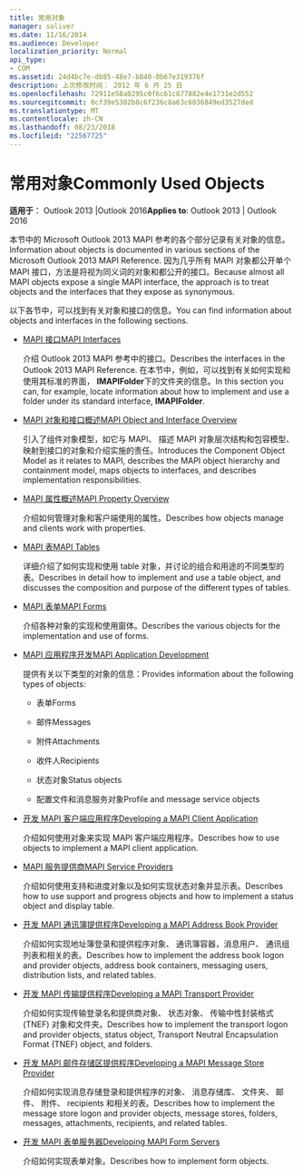 ```yaml
---
title: 常用对象
manager: soliver
ms.date: 11/16/2014
ms.audience: Developer
localization_priority: Normal
api_type:
- COM
ms.assetid: 24d4bc7e-db85-48e7-b840-0b67e319376f
description: 上次修改时间： 2012 年 6 月 25 日
ms.openlocfilehash: 72911e58a0295c0f6c61c877882e4e1731e2d552
ms.sourcegitcommit: 0cf39e5382b8c6f236c8a63c6036849ed3527ded
ms.translationtype: MT
ms.contentlocale: zh-CN
ms.lasthandoff: 08/23/2018
ms.locfileid: "22567725"
---
```

# <a name="commonly-used-objects"></a><span data-ttu-id="86ac0-103">常用对象</span><span class="sxs-lookup"><span data-stu-id="86ac0-103">Commonly Used Objects</span></span>

  
  
<span data-ttu-id="86ac0-104">**适用于**： Outlook 2013 |Outlook 2016</span><span class="sxs-lookup"><span data-stu-id="86ac0-104">**Applies to**: Outlook 2013 | Outlook 2016</span></span> 
  
<span data-ttu-id="86ac0-105">本节中的 Microsoft Outlook 2013 MAPI 参考的各个部分记录有关对象的信息。</span><span class="sxs-lookup"><span data-stu-id="86ac0-105">Information about objects is documented in various sections of the Microsoft Outlook 2013 MAPI Reference.</span></span> <span data-ttu-id="86ac0-106">因为几乎所有 MAPI 对象都公开单个 MAPI 接口，方法是将视为同义词的对象和都公开的接口。</span><span class="sxs-lookup"><span data-stu-id="86ac0-106">Because almost all MAPI objects expose a single MAPI interface, the approach is to treat objects and the interfaces that they expose as synonymous.</span></span>
  
<span data-ttu-id="86ac0-107">以下各节中，可以找到有关对象和接口的信息。</span><span class="sxs-lookup"><span data-stu-id="86ac0-107">You can find information about objects and interfaces in the following sections.</span></span>
  
- [<span data-ttu-id="86ac0-108">MAPI 接口</span><span class="sxs-lookup"><span data-stu-id="86ac0-108">MAPI Interfaces</span></span>](mapi-interfaces.md)
    
    <span data-ttu-id="86ac0-109">介绍 Outlook 2013 MAPI 参考中的接口。</span><span class="sxs-lookup"><span data-stu-id="86ac0-109">Describes the interfaces in the Outlook 2013 MAPI Reference.</span></span> <span data-ttu-id="86ac0-110">在本节中，例如，可以找到有关如何实现和使用其标准的界面， **IMAPIFolder**下的文件夹的信息。</span><span class="sxs-lookup"><span data-stu-id="86ac0-110">In this section you can, for example, locate information about how to implement and use a folder under its standard interface, **IMAPIFolder**.</span></span>
    
- [<span data-ttu-id="86ac0-111">MAPI 对象和接口概述</span><span class="sxs-lookup"><span data-stu-id="86ac0-111">MAPI Object and Interface Overview</span></span>](mapi-object-and-interface-overview.md)
    
    <span data-ttu-id="86ac0-112">引入了组件对象模型，如它与 MAPI、 描述 MAPI 对象层次结构和包容模型、 映射到接口的对象和介绍实施的责任。</span><span class="sxs-lookup"><span data-stu-id="86ac0-112">Introduces the Component Object Model as it relates to MAPI, describes the MAPI object hierarchy and containment model, maps objects to interfaces, and describes implementation responsibilities.</span></span>
    
- [<span data-ttu-id="86ac0-113">MAPI 属性概述</span><span class="sxs-lookup"><span data-stu-id="86ac0-113">MAPI Property Overview</span></span>](mapi-property-overview.md)
    
    <span data-ttu-id="86ac0-114">介绍如何管理对象和客户端使用的属性。</span><span class="sxs-lookup"><span data-stu-id="86ac0-114">Describes how objects manage and clients work with properties.</span></span>
    
- [<span data-ttu-id="86ac0-115">MAPI 表</span><span class="sxs-lookup"><span data-stu-id="86ac0-115">MAPI Tables</span></span>](mapi-tables.md)
    
    <span data-ttu-id="86ac0-116">详细介绍了如何实现和使用 table 对象，并讨论的组合和用途的不同类型的表。</span><span class="sxs-lookup"><span data-stu-id="86ac0-116">Describes in detail how to implement and use a table object, and discusses the composition and purpose of the different types of tables.</span></span>
    
- [<span data-ttu-id="86ac0-117">MAPI 表单</span><span class="sxs-lookup"><span data-stu-id="86ac0-117">MAPI Forms</span></span>](mapi-forms.md)
    
    <span data-ttu-id="86ac0-118">介绍各种对象的实现和使用窗体。</span><span class="sxs-lookup"><span data-stu-id="86ac0-118">Describes the various objects for the implementation and use of forms.</span></span>
    
- [<span data-ttu-id="86ac0-119">MAPI 应用程序开发</span><span class="sxs-lookup"><span data-stu-id="86ac0-119">MAPI Application Development</span></span>](mapi-application-development.md)
    
    <span data-ttu-id="86ac0-120">提供有关以下类型的对象的信息：</span><span class="sxs-lookup"><span data-stu-id="86ac0-120">Provides information about the following types of objects:</span></span>
    
  - <span data-ttu-id="86ac0-121">表单</span><span class="sxs-lookup"><span data-stu-id="86ac0-121">Forms</span></span>
    
  - <span data-ttu-id="86ac0-122">邮件</span><span class="sxs-lookup"><span data-stu-id="86ac0-122">Messages</span></span>
    
  - <span data-ttu-id="86ac0-123">附件</span><span class="sxs-lookup"><span data-stu-id="86ac0-123">Attachments</span></span>
    
  - <span data-ttu-id="86ac0-124">收件人</span><span class="sxs-lookup"><span data-stu-id="86ac0-124">Recipients</span></span>
    
  - <span data-ttu-id="86ac0-125">状态对象</span><span class="sxs-lookup"><span data-stu-id="86ac0-125">Status objects</span></span>
    
  - <span data-ttu-id="86ac0-126">配置文件和消息服务对象</span><span class="sxs-lookup"><span data-stu-id="86ac0-126">Profile and message service objects</span></span>
    
- [<span data-ttu-id="86ac0-127">开发 MAPI 客户端应用程序</span><span class="sxs-lookup"><span data-stu-id="86ac0-127">Developing a MAPI Client Application</span></span>](developing-a-mapi-client-application.md)
    
    <span data-ttu-id="86ac0-128">介绍如何使用对象来实现 MAPI 客户端应用程序。</span><span class="sxs-lookup"><span data-stu-id="86ac0-128">Describes how to use objects to implement a MAPI client application.</span></span>
    
- [<span data-ttu-id="86ac0-129">MAPI 服务提供商</span><span class="sxs-lookup"><span data-stu-id="86ac0-129">MAPI Service Providers</span></span>](mapi-service-providers.md)
    
    <span data-ttu-id="86ac0-130">介绍如何使用支持和进度对象以及如何实现状态对象并显示表。</span><span class="sxs-lookup"><span data-stu-id="86ac0-130">Describes how to use support and progress objects and how to implement a status object and display table.</span></span>
    
- [<span data-ttu-id="86ac0-131">开发 MAPI 通讯簿提供程序</span><span class="sxs-lookup"><span data-stu-id="86ac0-131">Developing a MAPI Address Book Provider</span></span>](developing-a-mapi-address-book-provider.md)
    
    <span data-ttu-id="86ac0-132">介绍如何实现地址簿登录和提供程序对象、 通讯簿容器，消息用户、 通讯组列表和相关的表。</span><span class="sxs-lookup"><span data-stu-id="86ac0-132">Describes how to implement the address book logon and provider objects, address book containers, messaging users, distribution lists, and related tables.</span></span>
    
- [<span data-ttu-id="86ac0-133">开发 MAPI 传输提供程序</span><span class="sxs-lookup"><span data-stu-id="86ac0-133">Developing a MAPI Transport Provider</span></span>](developing-a-mapi-transport-provider.md)
    
    <span data-ttu-id="86ac0-134">介绍如何实现传输登录名和提供商对象、 状态对象、 传输中性封装格式 (TNEF) 对象和文件夹。</span><span class="sxs-lookup"><span data-stu-id="86ac0-134">Describes how to implement the transport logon and provider objects, status object, Transport Neutral Encapsulation Format (TNEF) object, and folders.</span></span>
    
- [<span data-ttu-id="86ac0-135">开发 MAPI 邮件存储区提供程序</span><span class="sxs-lookup"><span data-stu-id="86ac0-135">Developing a MAPI Message Store Provider</span></span>](developing-a-mapi-message-store-provider.md)
    
    <span data-ttu-id="86ac0-136">介绍如何实现消息存储登录和提供程序的对象、 消息存储库、 文件夹、 邮件、 附件、 recipients 和相关的表。</span><span class="sxs-lookup"><span data-stu-id="86ac0-136">Describes how to implement the message store logon and provider objects, message stores, folders, messages, attachments, recipients, and related tables.</span></span>
    
- [<span data-ttu-id="86ac0-137">开发 MAPI 表单服务器</span><span class="sxs-lookup"><span data-stu-id="86ac0-137">Developing MAPI Form Servers</span></span>](developing-mapi-form-servers.md)
    
    <span data-ttu-id="86ac0-138">介绍如何实现表单对象。</span><span class="sxs-lookup"><span data-stu-id="86ac0-138">Describes how to implement form objects.</span></span>
    

